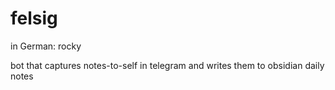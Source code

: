 # felsig
in German: rocky

bot that captures notes-to-self in telegram and writes them to obsidian daily notes

